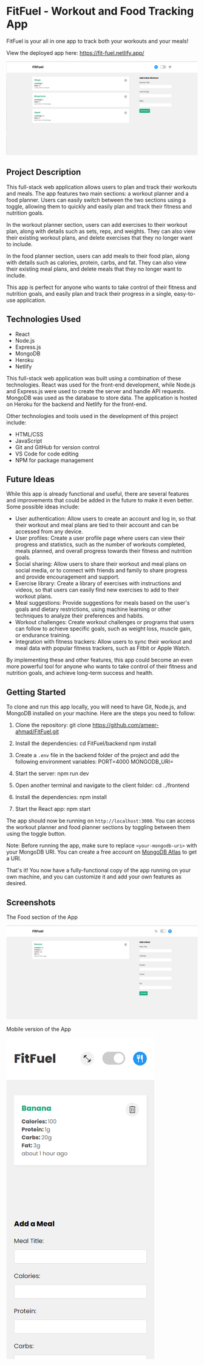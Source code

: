 # FitFuel - Workout and Food Tracking App

FitFuel is your all in one app to track both your workouts and your meals!

View the deployed app here: https://fit-fuel.netlify.app/

![1](public/screenshot1.png)

## Project Description

This full-stack web application allows users to plan and track their workouts and meals. The app features two main sections: a workout planner and a food planner. Users can easily switch between the two sections using a toggle, allowing them to quickly and easily plan and track their fitness and nutrition goals.

In the workout planner section, users can add exercises to their workout plan, along with details such as sets, reps, and weights. They can also view their existing workout plans, and delete exercises that they no longer want to include.

In the food planner section, users can add meals to their food plan, along with details such as calories, protein, carbs, and fat. They can also view their existing meal plans, and delete meals that they no longer want to include.

This app is perfect for anyone who wants to take control of their fitness and nutrition goals, and easily plan and track their progress in a single, easy-to-use application.

## Technologies Used

- React
- Node.js
- Express.js
- MongoDB
- Heroku
- Netlify

This full-stack web application was built using a combination of these technologies. React was used for the front-end development, while Node.js and Express.js were used to create the server and handle API requests. MongoDB was used as the database to store data. The application is hosted on Heroku for the backend and Netlify for the front-end.

Other technologies and tools used in the development of this project include:

- HTML/CSS
- JavaScript
- Git and GitHub for version control
- VS Code for code editing
- NPM for package management

## Future Ideas

While this app is already functional and useful, there are several features and improvements that could be added in the future to make it even better. Some possible ideas include:

- User authentication: Allow users to create an account and log in, so that their workout and meal plans are tied to their account and can be accessed from any device.
- User profiles: Create a user profile page where users can view their progress and statistics, such as the number of workouts completed, meals planned, and overall progress towards their fitness and nutrition goals.
- Social sharing: Allow users to share their workout and meal plans on social media, or to connect with friends and family to share progress and provide encouragement and support.
- Exercise library: Create a library of exercises with instructions and videos, so that users can easily find new exercises to add to their workout plans.
- Meal suggestions: Provide suggestions for meals based on the user's goals and dietary restrictions, using machine learning or other techniques to analyze their preferences and habits.
- Workout challenges: Create workout challenges or programs that users can follow to achieve specific goals, such as weight loss, muscle gain, or endurance training.
- Integration with fitness trackers: Allow users to sync their workout and meal data with popular fitness trackers, such as Fitbit or Apple Watch.

By implementing these and other features, this app could become an even more powerful tool for anyone who wants to take control of their fitness and nutrition goals, and achieve long-term success and health.

## Getting Started

To clone and run this app locally, you will need to have Git, Node.js, and MongoDB installed on your machine. Here are the steps you need to follow:

1. Clone the repository:
git clone https://github.com/ameer-ahmad/FitFuel.git


2. Install the dependencies:
cd FitFuel/backend
npm install


3. Create a `.env` file in the backend folder of the project and add the following environment variables:
PORT=4000
MONGODB_URI=<your-mongodb-uri>

4. Start the server:
npm run dev


5. Open another terminal and navigate to the client folder:
cd ../frontend


6. Install the dependencies:
npm install


7. Start the React app:
npm start


The app should now be running on `http://localhost:3000`. You can access the workout planner and food planner sections by toggling between them using the toggle button.

Note: Before running the app, make sure to replace `<your-mongodb-uri>` with your MongoDB URI. You can create a free account on [MongoDB Atlas](https://www.mongodb.com/cloud/atlas) to get a URI.

That's it! You now have a fully-functional copy of the app running on your own machine, and you can customize it and add your own features as desired.

## Screenshots

The Food section of the App

![2](public/screenshot2.png)

Mobile version of the App

![3](public/screenshot3.png)